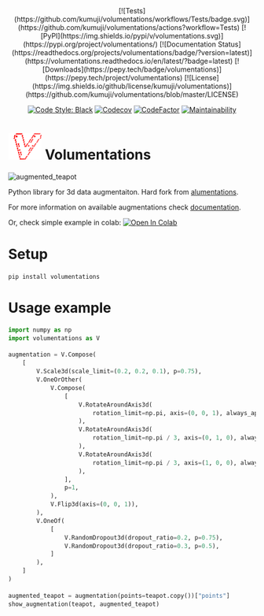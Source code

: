 <div align="center">
[![Tests](https://github.com/kumuji/volumentations/workflows/Tests/badge.svg)](https://github.com/kumuji/volumentations/actions?workflow=Tests)
[![PyPI](https://img.shields.io/pypi/v/volumentations.svg)](https://pypi.org/project/volumentations/)
[![Documentation Status](https://readthedocs.org/projects/volumentations/badge/?version=latest)](https://volumentations.readthedocs.io/en/latest/?badge=latest)
[![Downloads](https://pepy.tech/badge/volumentations)](https://pepy.tech/project/volumentations)
[![License](https://img.shields.io/github/license/kumuji/volumentations)](https://github.com/kumuji/volumentations/blob/master/LICENSE)

[![Code Style: Black](https://img.shields.io/badge/code%20style-black-black.svg)](https://github.com/ambv/black)
[![Codecov](https://codecov.io/gh/kumuji/volumentations/branch/master/graph/badge.svg)](https://codecov.io/gh/kumuji/volumentations)
[![CodeFactor](https://www.codefactor.io/repository/github/kumuji/volumentations/badge)](https://www.codefactor.io/repository/github/kumuji/volumentations)
[![Maintainability](https://api.codeclimate.com/v1/badges/a3dc1e079290f508bf6f/maintainability)](https://codeclimate.com/github/kumuji/volumentations/maintainability)
</div>


# ![logo](./docs/logo.png "logo") Volumentations

![augmented_teapot](./docs/augmented_teapot.png "teapot")


Python library for 3d data augmentaiton. Hard fork from [alumentations](https://github.com/albumentations-team/albumentations).

For more information on available augmentations check [documentation](https://volumentations.readthedocs.io/en/latest/index.html).

Or, check simple example in colab:
[![Open In Colab](https://colab.research.google.com/assets/colab-badge.svg)](https://colab.research.google.com/drive/1CT9nIGME_M4kIDc3BfEF4pCb_8JdFLpH)

# Setup

`pip install volumentations`

# Usage example

```python
import numpy as np
import volumentations as V

augmentation = V.Compose(
    [
        V.Scale3d(scale_limit=(0.2, 0.2, 0.1), p=0.75),
        V.OneOrOther(
            V.Compose(
                [
                    V.RotateAroundAxis3d(
                        rotation_limit=np.pi, axis=(0, 0, 1), always_apply=True
                    ),
                    V.RotateAroundAxis3d(
                        rotation_limit=np.pi / 3, axis=(0, 1, 0), always_apply=True
                    ),
                    V.RotateAroundAxis3d(
                        rotation_limit=np.pi / 3, axis=(1, 0, 0), always_apply=True
                    ),
                ],
                p=1,
            ),
            V.Flip3d(axis=(0, 0, 1)),
        ),
        V.OneOf(
            [
                V.RandomDropout3d(dropout_ratio=0.2, p=0.75),
                V.RandomDropout3d(dropout_ratio=0.3, p=0.5),
            ]
        ),
    ]
)

augmented_teapot = augmentation(points=teapot.copy())["points"]
show_augmentation(teapot, augmented_teapot)
```
